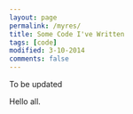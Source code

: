 ```yaml
---
layout: page
permalink: /myres/
title: Some Code I've Written
tags: [code]
modified: 3-10-2014
comments: false
---
```



To be updated

Hello all.
